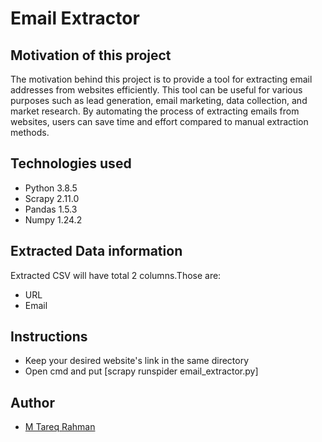 
# Email Extractor

## Motivation of this project
The motivation behind this project is to provide a tool for extracting email addresses from websites efficiently. This tool can be useful for various purposes such as lead generation, email marketing, data collection, and market research. By automating the process of extracting emails from websites, users can save time and effort compared to manual extraction methods.

## Technologies used
- Python 3.8.5
- Scrapy 2.11.0
- Pandas 1.5.3
- Numpy 1.24.2

## Extracted Data information
Extracted CSV will have total 2 columns.Those are:
- URL
- Email

## Instructions
- Keep your desired website's link in the same directory
- Open cmd and put [scrapy runspider email_extractor.py]

## Author

- [M Tareq Rahman](https://www.github.com/Tareq553)

